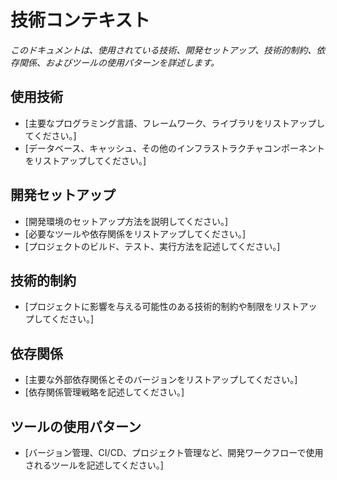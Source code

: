 # 技術コンテキスト

*このドキュメントは、使用されている技術、開発セットアップ、技術的制約、依存関係、およびツールの使用パターンを詳述します。*

## 使用技術

*   [主要なプログラミング言語、フレームワーク、ライブラリをリストアップしてください。]
*   [データベース、キャッシュ、その他のインフラストラクチャコンポーネントをリストアップしてください。]

## 開発セットアップ

*   [開発環境のセットアップ方法を説明してください。]
*   [必要なツールや依存関係をリストアップしてください。]
*   [プロジェクトのビルド、テスト、実行方法を記述してください。]

## 技術的制約

*   [プロジェクトに影響を与える可能性のある技術的制約や制限をリストアップしてください。]

## 依存関係

*   [主要な外部依存関係とそのバージョンをリストアップしてください。]
*   [依存関係管理戦略を記述してください。]

## ツールの使用パターン

*   [バージョン管理、CI/CD、プロジェクト管理など、開発ワークフローで使用されるツールを記述してください。]
